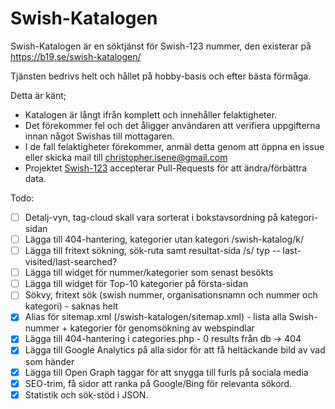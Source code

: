 # Swish-Katalogen

Swish-Katalogen är en söktjänst för Swish-123 nummer, den existerar på https://b19.se/swish-katalogen/



Tjänsten bedrivs helt och hållet på hobby-basis och efter bästa förmåga.



Detta är känt;

* Katalogen är långt ifrån komplett och innehåller felaktigheter.
* Det förekommer fel och det åligger användaren att verifiera uppgifterna innan något Swishas till mottagaren.
* I de fall felaktigheter förekommer, anmäl detta genom att öppna en issue eller skicka mail till christopher.isene@gmail.com
* Projektet [Swish-123](https://github.com/cisene/swish-123/) accepterar Pull-Requests för att ändra/förbättra data.


Todo:

* [ ] Detalj-vyn, tag-cloud skall vara sorterat i bokstavsordning på kategori-sidan
* [ ] Lägga till 404-hantering, kategorier utan kategori /swish-katalog/k/ 
* [ ] Lägga till fritext sökning, sök-ruta samt resultat-sida /s/<terms> typ -- last-visited/last-searched?
* [ ] Lägga till widget för nummer/kategorier som senast besökts
* [ ] Lägga till widget för Top-10 kategorier på första-sidan
* [ ] Sökvy, fritext sök (swish nummer, organisationsnamn och nummer och kategori) - saknas helt
* [X] Alias för sitemap.xml (/swish-katalogen/sitemap.xml) - lista alla Swish-nummer + kategorier för genomsökning av webspindlar
* [X] Lägga till 404-hantering i categories.php - 0 results från db -> 404
* [X] Lägga till Google Analytics på alla sidor för att få heltäckande bild av vad som händer
* [X] Lägga till Open Graph taggar för att snygga till furls på sociala media
* [X] SEO-trim, få sidor att ranka på Google/Bing för relevanta sökord. 
* [X] Statistik och sök-stöd i JSON.